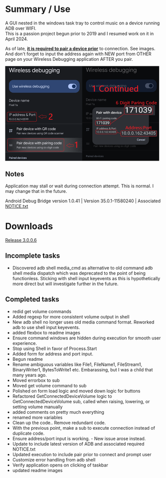 # Summary / Use
A GUI nested in the windows task tray to control music on a device running ADB over WIFI.\
This is a passion project begun prior to 2019 and I resumed work on it in April 2024.

As of late, <u>**it is required to pair a device prior**</u> to connection. See images. And don't forget to input the address again with NEW port from OTHER page on your Wireless Debugging application AFTER you pair.
<!-- inc image -->
<!-- ![Image](/README-pair1.png) -->
<div style="display:flex">
<img src="https://raw.githubusercontent.com/moefingers/windows-wifi-adb-gui/shepherd/README-pair1.png" width="49%">
<img src="https://raw.githubusercontent.com/moefingers/windows-wifi-adb-gui/shepherd/README-pair2.png" width="49%">
</div>


## Notes
Application may stall or wait during connection attempt. This is normal. I may change that in the future.

Android Debug Bridge version 1.0.41 | Version 35.0.1-11580240 | Associated [NOTICE.txt](https://github.com/moefingers/windows-wifi-adb-gui/notice.txt)

# Downloads
[Release 3.0.0.6](https://github.com/moefingers/windows-wifi-adb-gui/release/WIFI-ADB-GUI.exe)
<!-- the above line is a placeholder -->
## Incomplete tasks
- Discovered adb shell media_cmd as alternative to old command adb shell media dispatch which was deprecated to the point of being functionless. Sticking with shell input keyevents as this is hypothetically more direct but will investigate further in the future.


## Completed tasks
- redid get volume commands
- Added regexp for more consistent volume output in shell
- New adb shell no longer uses old media command format. Reworked adb to use shell input keyevents.
- added flexbox to readme images
- Ensure command windows are hidden during execution for smooth user experience.
- Stop using Shell in favor of Process.Start
- Added form for address and port input.
- Begun readme
- Rename ambiguous variables like File1, FileName1, FileStream1, BinaryWriter1, BytesToWrite1 etc. Embarassing, but I was a child that many years ago.
- Moved errorbox to sub
- Moved get volume command to sub
- Polished on form load logic and moved down logic for buttons
- Refactored GetConnectedDeviceVolume logic to GetConnectedDeviceVolume sub, called when raising, lowering, or setting volume manually
- added comments on pretty much everything
- renamed more variables
- Clean up the code.. Remove redundant code.
- With the previous point, make a sub to execute connection instead of duplicate code.
- Ensure address/port input is working. - New issue arose instead.
- Update to include latest version of ADB and associated required NOTICE.txt
- Updated execution to include pair prior to connect and prompt user
- Customize error handling from adb shell
- Verify application opens on clicking of taskbar
- updated readme images